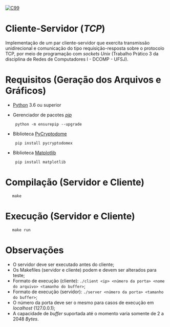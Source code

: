 [![C99](https://img.shields.io/badge/C-00599C?style=for-the-badge&logo=c&logoColor=white)](https://www.open-std.org/jtc1/sc22/wg14/www/docs/n1256.pdf)

# Cliente-Servidor (_TCP_)
Implementação de um par cliente-servidor que exercita transmissão unidirecional e comunicação do tipo requisição-resposta sobre o protocolo TCP, por meio de programação com _sockets Unix_ (Trabalho Prático 3 da disciplina de Redes de Computadores I - DCOMP - UFSJ).

# Requisitos (Geração dos Arquivos e Gráficos)

- [Python](https://python.org) 3.6 ou superior

- Gerenciador de pacotes [_pip_](https://pip.pypa.io/en/stable/installation/)

       python -m ensurepip --upgrade
       
- Biblioteca [PyCryptodome](https://pycryptodome.readthedocs.io/en/latest/src/introduction.html)
 
       pip install pycryptodomex
       
- Biblioteca [Matplotlib](https://matplotlib.org/)
 
       pip install matplotlib

# Compilação (Servidor e Cliente)
     
       make

# Execução (Servidor e Cliente)
     
       make run
       
# Observações

- O servidor deve ser executado antes do cliente;
- Os Makefiles (servidor e cliente) podem e devem ser alterados para teste;
- Formato de execução (cliente): `./client <ip> <número da porta> <nome do arquivo> <tamanho do buffer>`;
- Formato de execução (servidor): `./server <número da porta> <tamanho do buffer>`;
- O número da porta deve ser o mesmo para casos de execução em _localhost_ (127.0.0.1);
- A capacidade de _buffer_ suportada até o momento varia somente de 2 a 2048 _Bytes_.
